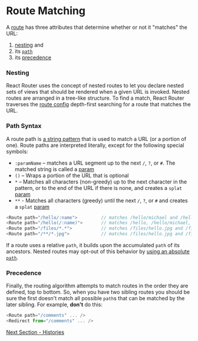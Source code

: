 # Route Matching

A [route](/docs/Glossary.md#route) has three attributes that determine whether or not it "matches" the URL:  

1. [nesting](#nesting) and
2. its [`path`](#path-syntax)
3. its [precedence](#precedence)

### Nesting
React Router uses the concept of nested routes to let you declare nested sets of views that should be rendered when a given URL is invoked. Nested routes are arranged in a tree-like structure. To find a match, React Router traverses the [route config](/docs/Glossary.md#routeconfig) depth-first searching for a route that matches the URL.

### Path Syntax
A route path is [a string pattern](/docs/Glossary.md#routepattern) that is used to match a URL (or a portion of one). Route paths are interpreted literally, except for the following special symbols:

  - `:paramName` – matches a URL segment up to the next `/`, `?`, or `#`. The matched string is called a [param](/docs/Glossary.md#params)
  - `()` – Wraps a portion of the URL that is optional
  - `*` – Matches all characters (non-greedy) up to the next character in the pattern, or to the end of the URL if there is none, and creates a `splat` [param](/docs/Glossary.md#params)
  - `**` - Matches all characters (greedy) until the next `/`, `?`, or `#` and creates a `splat` [param](/docs/Glossary.md#params)

```js
<Route path="/hello/:name">         // matches /hello/michael and /hello/ryan
<Route path="/hello(/:name)">       // matches /hello, /hello/michael, and /hello/ryan
<Route path="/files/*.*">           // matches /files/hello.jpg and /files/hello.html
<Route path="/**/*.jpg">            // matches /files/hello.jpg and /files/path/to/file.jpg
```

If a route uses a relative `path`, it builds upon the accumulated `path` of its ancestors. Nested routes may opt-out of this behavior by [using an absolute `path`](RouteConfiguration.md#decoupling-the-ui-from-the-url).

### Precedence
Finally, the routing algorithm attempts to match routes in the order they are defined, top to bottom. So, when you have two sibling routes you should be sure the first doesn't match all possible `path`s that can be matched by the later sibling. For example, **don't** do this:

```js
<Route path="/comments" ... />
<Redirect from="/comments" ... />
```
[Next Section - Histories](https://github.com/reactjs/react-router/blob/master/docs/guides/RouteMatching.md)
